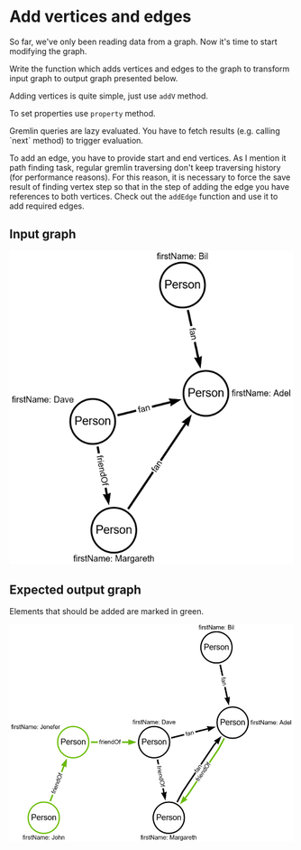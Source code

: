 # Add vertices and edges

So far, we've only been reading data from a graph.
Now it's time to start modifying the graph.

Write the function which adds vertices and edges to the graph to transform input graph to output graph presented below.

Adding vertices is quite simple, just use `addV` method.

To set properties use `property` method.

<div class="hint">Gremlin queries are lazy evaluated. You have to fetch results (e.g. calling `next` method) to trigger evaluation.</div>

To add an edge, you have to provide start and end vertices.
As I mention it path finding task, regular gremlin traversing don't keep traversing history (for performance reasons).
For this reason, it is necessary to force the save result of finding vertex step so that in the step of adding the edge you have references to both vertices.
Check out the `addEdge` function and use it to add required edges.

## Input graph

![Data graph](../resources/dataGraph.png)

## Expected output graph
Elements that should be added are marked in green.

![Data graph](../resources/task1_result_graph.png)
